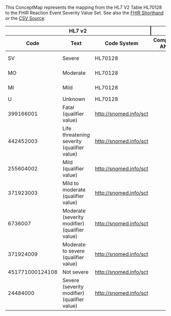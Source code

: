 
This ConceptMap represents the mapping from the HL7 V2 Table HL70128 to the FHIR Reaction Event Severity Value Set. See also the <a href='https://github.com/HL7/v2-to-fhir/blob/master/tank/Table HL70128 to Reaction Event Severity.fsh'>FHIR Shorthand</a> or the <a href='https://github.com/HL7/v2-to-fhir/blob/master/mappings/codesystems/HL7 Concept Map_ AllergySeverity[AllergyIntolerance.reaction.severity] - Sheet1.csv'>CSV Source</a>.
<table class='grid'><thead>
<tr><th colspan='3' style='border-right: 2px solid black;'>HL7 v2</th><th colspan='3' style='border-right: 2px solid black;'>Condition (IF True, args)</th><th colspan='4'>HL7 FHIR</th><th rowspan='2'>Comments</th></tr>
<tr><th>Code</th><th>Text</th><th>Code System</th><th>Computable ANTLR</th><th>Computable FHIRPath</th><th>Narrative</th><th>Code</th><th>Proposed Extension</th><th>Display</th><th>Code System</th></tr></thead>
<tbody>
<tr><td>SV</td><td>Severe</td><td style='border-right: 2px'>HL70128</td><td style='border-right: 2px'></td><td style='border-right: 2px'></td><td style='border-right: 2px'></td><td>severe</td><td style='border-right: 2px'></td><td>Severe</td><td><a href='https://hl7.org/fhir/R4/AllergyIntolerance-definitions.html#AllergyIntolerance.reaction.severity.https://www.hl7.org/fhir/reaction-event-severity.html'>AllergyIntolerance.reaction.severity.https://www.hl7.org/fhir/reaction-event-severity.html</a></td><td style='border-right: 2px'></td></tr>
<tr><td>MO</td><td>Moderate</td><td style='border-right: 2px'>HL70128</td><td style='border-right: 2px'></td><td style='border-right: 2px'></td><td style='border-right: 2px'></td><td>moderate</td><td style='border-right: 2px'></td><td>Moderate</td><td><a href='https://hl7.org/fhir/R4/AllergyIntolerance-definitions.html#AllergyIntolerance.reaction.severity.https://www.hl7.org/fhir/reaction-event-severity.html'>AllergyIntolerance.reaction.severity.https://www.hl7.org/fhir/reaction-event-severity.html</a></td><td style='border-right: 2px'></td></tr>
<tr><td>MI</td><td>Mild</td><td style='border-right: 2px'>HL70128</td><td style='border-right: 2px'></td><td style='border-right: 2px'></td><td style='border-right: 2px'></td><td>mild</td><td style='border-right: 2px'></td><td>Mild</td><td><a href='https://hl7.org/fhir/R4/AllergyIntolerance-definitions.html#AllergyIntolerance.reaction.severity.https://www.hl7.org/fhir/reaction-event-severity.html'>AllergyIntolerance.reaction.severity.https://www.hl7.org/fhir/reaction-event-severity.html</a></td><td style='border-right: 2px'></td></tr>
<tr><td>U</td><td>Unknown</td><td style='border-right: 2px'>HL70128</td><td style='border-right: 2px'></td><td style='border-right: 2px'></td><td style='border-right: 2px'></td><td style='border-right: 2px'></td><td style='border-right: 2px'></td><td style='border-right: 2px'></td><td style='border-right: 2px'></td><td style='border-right: 2px'></td></tr>
<tr><td>399166001</td><td>Fatal (qualifier value)</td><td style='border-right: 2px'><a href='http://snomed.info/sct'>http://snomed.info/sct</a></td><td style='border-right: 2px'></td><td style='border-right: 2px'></td><td style='border-right: 2px'></td><td>severe</td><td style='border-right: 2px'></td><td>Severe</td><td><a href='https://hl7.org/fhir/R4/AllergyIntolerance-definitions.html#AllergyIntolerance.reaction.severity.https://www.hl7.org/fhir/reaction-event-severity.html'>AllergyIntolerance.reaction.severity.https://www.hl7.org/fhir/reaction-event-severity.html</a></td><td style='border-right: 2px'></td></tr>
<tr><td>442452003</td><td>Life threatening severity (qualifier value)</td><td style='border-right: 2px'><a href='http://snomed.info/sct'>http://snomed.info/sct</a></td><td style='border-right: 2px'></td><td style='border-right: 2px'></td><td style='border-right: 2px'></td><td>severe</td><td style='border-right: 2px'></td><td>Severe</td><td><a href='https://hl7.org/fhir/R4/AllergyIntolerance-definitions.html#AllergyIntolerance.reaction.severity.https://www.hl7.org/fhir/reaction-event-severity.html'>AllergyIntolerance.reaction.severity.https://www.hl7.org/fhir/reaction-event-severity.html</a></td><td style='border-right: 2px'></td></tr>
<tr><td>255604002</td><td>Mild (qualifier value)</td><td style='border-right: 2px'><a href='http://snomed.info/sct'>http://snomed.info/sct</a></td><td style='border-right: 2px'></td><td style='border-right: 2px'></td><td style='border-right: 2px'></td><td>mild</td><td style='border-right: 2px'></td><td>Mild</td><td><a href='https://hl7.org/fhir/R4/AllergyIntolerance-definitions.html#AllergyIntolerance.reaction.severity.https://www.hl7.org/fhir/reaction-event-severity.html'>AllergyIntolerance.reaction.severity.https://www.hl7.org/fhir/reaction-event-severity.html</a></td><td style='border-right: 2px'></td></tr>
<tr><td>371923003</td><td>Mild to moderate (qualifier value)</td><td style='border-right: 2px'><a href='http://snomed.info/sct'>http://snomed.info/sct</a></td><td style='border-right: 2px'></td><td style='border-right: 2px'></td><td style='border-right: 2px'></td><td>moderate</td><td style='border-right: 2px'></td><td>Moderate</td><td><a href='https://hl7.org/fhir/R4/AllergyIntolerance-definitions.html#AllergyIntolerance.reaction.severity.https://www.hl7.org/fhir/reaction-event-severity.html'>AllergyIntolerance.reaction.severity.https://www.hl7.org/fhir/reaction-event-severity.html</a></td><td style='border-right: 2px'></td></tr>
<tr><td>6736007</td><td>Moderate (severity modifier) (qualifier value)</td><td style='border-right: 2px'><a href='http://snomed.info/sct'>http://snomed.info/sct</a></td><td style='border-right: 2px'></td><td style='border-right: 2px'></td><td style='border-right: 2px'></td><td>moderate</td><td style='border-right: 2px'></td><td>Moderate</td><td><a href='https://hl7.org/fhir/R4/AllergyIntolerance-definitions.html#AllergyIntolerance.reaction.severity.https://www.hl7.org/fhir/reaction-event-severity.html'>AllergyIntolerance.reaction.severity.https://www.hl7.org/fhir/reaction-event-severity.html</a></td><td style='border-right: 2px'></td></tr>
<tr><td>371924009</td><td>Moderate to severe (qualifier value)</td><td style='border-right: 2px'><a href='http://snomed.info/sct'>http://snomed.info/sct</a></td><td style='border-right: 2px'></td><td style='border-right: 2px'></td><td style='border-right: 2px'></td><td>severe</td><td style='border-right: 2px'></td><td>Severe</td><td><a href='https://hl7.org/fhir/R4/AllergyIntolerance-definitions.html#AllergyIntolerance.reaction.severity.https://www.hl7.org/fhir/reaction-event-severity.html'>AllergyIntolerance.reaction.severity.https://www.hl7.org/fhir/reaction-event-severity.html</a></td><td style='border-right: 2px'></td></tr>
<tr><td>451771000124108</td><td>Not severe</td><td style='border-right: 2px'><a href='http://snomed.info/sct'>http://snomed.info/sct</a></td><td style='border-right: 2px'></td><td style='border-right: 2px'></td><td style='border-right: 2px'></td><td style='border-right: 2px'></td><td style='border-right: 2px'></td><td style='border-right: 2px'></td><td style='border-right: 2px'></td><td style='border-right: 2px'></td></tr>
<tr><td>24484000</td><td>Severe (severity modifier) (qualifier value)</td><td style='border-right: 2px'><a href='http://snomed.info/sct'>http://snomed.info/sct</a></td><td style='border-right: 2px'></td><td style='border-right: 2px'></td><td style='border-right: 2px'></td><td>severe</td><td style='border-right: 2px'></td><td>Severe</td><td><a href='https://hl7.org/fhir/R4/AllergyIntolerance-definitions.html#AllergyIntolerance.reaction.severity.https://www.hl7.org/fhir/reaction-event-severity.html'>AllergyIntolerance.reaction.severity.https://www.hl7.org/fhir/reaction-event-severity.html</a></td><td style='border-right: 2px'></td></tr>
</tbody></table>
